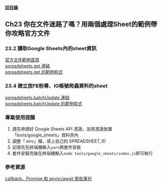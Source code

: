 #### [回目錄](../README.md)
## Ch23	你在文件迷路了嗎？用兩個處理Sheet的範例帶你攻略官方文件

### 23.2 讀取Google Sheets內的sheet資訊
[官方文件範例首頁](https://developers.google.com/sheets/api/samples)  
[spreadsheets.get 連結](https://developers.google.com/sheets/api/reference/rest/v4/spreadsheets/get)  
[spreadsheets.get 的範例程式](https://developers.google.com/sheets/api/reference/rest/v4/spreadsheets/get#examples)  

### 23.4 建立放FB粉專、IG帳號爬蟲資料的sheet
[spreadsheets.batchUpdate 連結](https://developers.google.com/sheets/api/reference/rest/v4/spreadsheets/batchUpdate)  
[spreadsheets.batchUpdate 的範例程式](https://developers.google.com/sheets/api/reference/rest/v4/spreadsheets/batchUpdate)  

### 專案使用提醒
1.	請先申請好 Google Sheets API 憑證，並將憑證放置「tools/google_sheets」資料夾內
2.	調整「.env」檔，填上自己的 SPREADSHEET_ID
3.	記得先在終端機輸入`yarn`將套件安裝
4.	套件安裝完後在終端機輸入`node tools/google_sheets/index.js`即可執行

### 參考資源
[callback、Promise 和 async/await 那些事兒](https://noob.tw/js-async/)  
